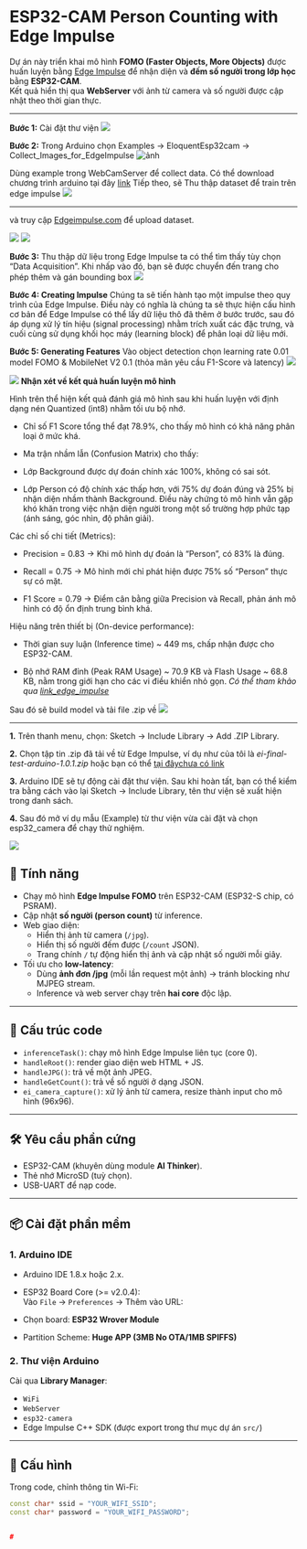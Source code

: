 # ESP32-CAM Person Counting with Edge Impulse 

Dự án này triển khai mô hình **FOMO (Faster Objects, More Objects)** được huấn luyện bằng [Edge Impulse](https://edgeimpulse.com) để nhận diện và **đếm số người trong lớp học** bằng **ESP32-CAM**.  
Kết quả hiển thị qua **WebServer** với ảnh từ camera và số người được cập nhật theo thời gian thực.

---

**Bước 1:** Cài đặt thư viện
![](./imagereadme/imagereadme5.png)


**Bước 2:** Trong Arduino chọn Examples -> EloquentEsp32cam -> Collect_Images_for_EdgeImpulse
![ảnh](./imagereadme/Screenshot2025-09-04210521.png)

Dùng example trong WebCamServer để collect data. Có thể download chương trình arduino tại đây [link](...)
Tiếp theo, sẽ Thu thập dataset để train trên edge impulse ![](./imagereadme/imagereadme2.png)

---
và truy cập  [Edgeimpulse.com](Edgeimpulse.com) để upload dataset.


![](./imagereadme/imagereadme3.png)
![](./imagereadme/imagereadme4.png)

**Bước 3:** Thu thập dữ liệu trong Edge Impulse
ta có thể tìm thấy tùy chọn “Data Acquisition”. Khi nhấp vào đó, bạn sẽ được chuyển đến trang cho phép thêm và gán bounding box
![](./imagereadme/imagereadme6.png)

**Bước 4: Creating Impulse** 
Chúng ta sẽ tiến hành tạo một impulse theo quy trình của Edge Impulse. Điều này có nghĩa là chúng ta sẽ thực hiện cấu hình cơ bản để Edge Impulse có thể lấy dữ liệu thô đã thêm ở bước trước, sau đó áp dụng xử lý tín hiệu (signal processing) nhằm trích xuất các đặc trưng, và cuối cùng sử dụng khối học máy (learning block) để phân loại dữ liệu mới.

**Bước 5: Generating Features**
Vào object detection chọn learning rate 0.01 model FOMO & MobileNet V2 0.1 (thỏa mãn yêu cầu F1-Score và latency)
![](./imagereadme/imagereadme7.png)

![](./imagereadme/imagereadme8.png)
**Nhận xét về kết quả huấn luyện mô hình**

Hình trên thể hiện kết quả đánh giá mô hình sau khi huấn luyện với định dạng nén Quantized (int8) nhằm tối ưu bộ nhớ.

- Chỉ số F1 Score tổng thể đạt 78.9%, cho thấy mô hình có khả năng phân loại ở mức khá.

- Ma trận nhầm lẫn (Confusion Matrix) cho thấy:

- Lớp Background được dự đoán chính xác 100%, không có sai sót.

- Lớp Person có độ chính xác thấp hơn, với 75% dự đoán đúng và 25% bị nhận diện nhầm thành Background. Điều này chứng tỏ mô hình vẫn gặp khó khăn trong việc nhận diện người trong một số trường hợp phức tạp (ánh sáng, góc nhìn, độ phân giải).

Các chỉ số chi tiết (Metrics):

- Precision = 0.83 → Khi mô hình dự đoán là “Person”, có 83% là đúng.

- Recall = 0.75 → Mô hình mới chỉ phát hiện được 75% số “Person” thực sự có mặt.

- F1 Score = 0.79 → Điểm cân bằng giữa Precision và Recall, phản ánh mô hình có độ ổn định trung bình khá.

Hiệu năng trên thiết bị (On-device performance):

- Thời gian suy luận (Inference time) ~ 449 ms, chấp nhận được cho ESP32-CAM.

- Bộ nhớ RAM đỉnh (Peak RAM Usage) ~ 70.9 KB và Flash Usage ~ 68.8 KB, nằm trong giới hạn cho các vi điều khiển nhỏ gọn.
*Có thể tham khảo qua [link_edge_impulse](https://studio.edgeimpulse.com/public/770874/live)*

Sau đó sẽ build model và tải file .zip về
![](./imagereadme/imagereadmi9.png)

---




**1.** Trên thanh menu, chọn:
Sketch → Include Library → Add .ZIP Library.

**2.** Chọn tập tin .zip đã tải về từ Edge Impulse, ví dụ như của tôi là 
*ei-final-test-arduino-1.0.1.zip* hoặc bạn có thể [tại đâychưa có link](...)

**3.** Arduino IDE sẽ tự động cài đặt thư viện. Sau khi hoàn tất, bạn có thể kiểm tra bằng cách vào lại Sketch → Include Library, tên thư viện sẽ xuất hiện trong danh sách.

**4.** Sau đó mở ví dụ mẫu (Example) từ thư viện vừa cài đặt và chọn esp32_camera để chạy thử nghiệm.

![](./imagereadme/imagereadme11.png)



## 🚀 Tính năng
- Chạy mô hình **Edge Impulse FOMO** trên ESP32-CAM (ESP32-S chip, có PSRAM).
- Cập nhật **số người (person count)** từ inference.
- Web giao diện:
  - Hiển thị ảnh từ camera (`/jpg`).
  - Hiển thị số người đếm được (`/count` JSON).
  - Trang chính `/` tự động hiển thị ảnh và cập nhật số người mỗi giây.
- Tối ưu cho **low-latency**:
  - Dùng **ảnh đơn /jpg** (mỗi lần request một ảnh) → tránh blocking như MJPEG stream.
  - Inference và web server chạy trên **hai core** độc lập.

---

## 📂 Cấu trúc code
- `inferenceTask()`: chạy mô hình Edge Impulse liên tục (core 0).
- `handleRoot()`: render giao diện web HTML + JS.
- `handleJPG()`: trả về một ảnh JPEG.
- `handleGetCount()`: trả về số người ở dạng JSON.
- `ei_camera_capture()`: xử lý ảnh từ camera, resize thành input cho mô hình (96x96).

---

## 🛠 Yêu cầu phần cứng
- ESP32-CAM (khuyên dùng module **AI Thinker**).
- Thẻ nhớ MicroSD (tuỳ chọn).
- USB-UART để nạp code.

---

## 📦 Cài đặt phần mềm

### 1. Arduino IDE
- Arduino IDE 1.8.x hoặc 2.x.
- ESP32 Board Core (>= v2.0.4):  
  Vào `File` → `Preferences` → Thêm vào URL:  

- Chọn board: **ESP32 Wrover Module**  
- Partition Scheme: **Huge APP (3MB No OTA/1MB SPIFFS)**

### 2. Thư viện Arduino
Cài qua **Library Manager**:
- `WiFi`
- `WebServer`
- `esp32-camera`
- Edge Impulse C++ SDK (được export trong thư mục dự án `src/`)

---

## 🔧 Cấu hình
Trong code, chỉnh thông tin Wi-Fi:
```cpp
const char* ssid = "YOUR_WIFI_SSID";
const char* password = "YOUR_WIFI_PASSWORD";


#
